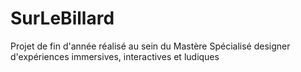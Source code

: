 # SurLeBillard
Projet de fin d'année réalisé au sein du Mastère Spécialisé designer d'expériences immersives, interactives et ludiques
